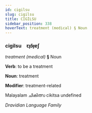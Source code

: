 ```yaml
---
id: cigilsu
slug: cigilsu
title: CİGİLSU
sidebar_position: 338
hoverText: treatment (medical) § Noun
---
```


### cigilsu&emsp;<span kind="abugida">ꞇɟꜿ͊ɟɐʃ</span>

*treatment (medical)* **§** Noun

**Verb**: to be a treatment

**Noun**: treatment

**Modifier**: treatment-related

Malayalam ചികിത്സ cikitsa undefined

*Dravidian Language Family*